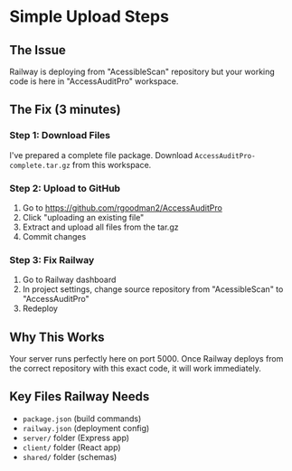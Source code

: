 # Simple Upload Steps

## The Issue
Railway is deploying from "AcessibleScan" repository but your working code is here in "AccessAuditPro" workspace.

## The Fix (3 minutes)

### Step 1: Download Files
I've prepared a complete file package. Download `AccessAuditPro-complete.tar.gz` from this workspace.

### Step 2: Upload to GitHub
1. Go to https://github.com/rgoodman2/AccessAuditPro
2. Click "uploading an existing file" 
3. Extract and upload all files from the tar.gz
4. Commit changes

### Step 3: Fix Railway
1. Go to Railway dashboard
2. In project settings, change source repository from "AcessibleScan" to "AccessAuditPro"
3. Redeploy

## Why This Works
Your server runs perfectly here on port 5000. Once Railway deploys from the correct repository with this exact code, it will work immediately.

## Key Files Railway Needs
- `package.json` (build commands)
- `railway.json` (deployment config)  
- `server/` folder (Express app)
- `client/` folder (React app)
- `shared/` folder (schemas)